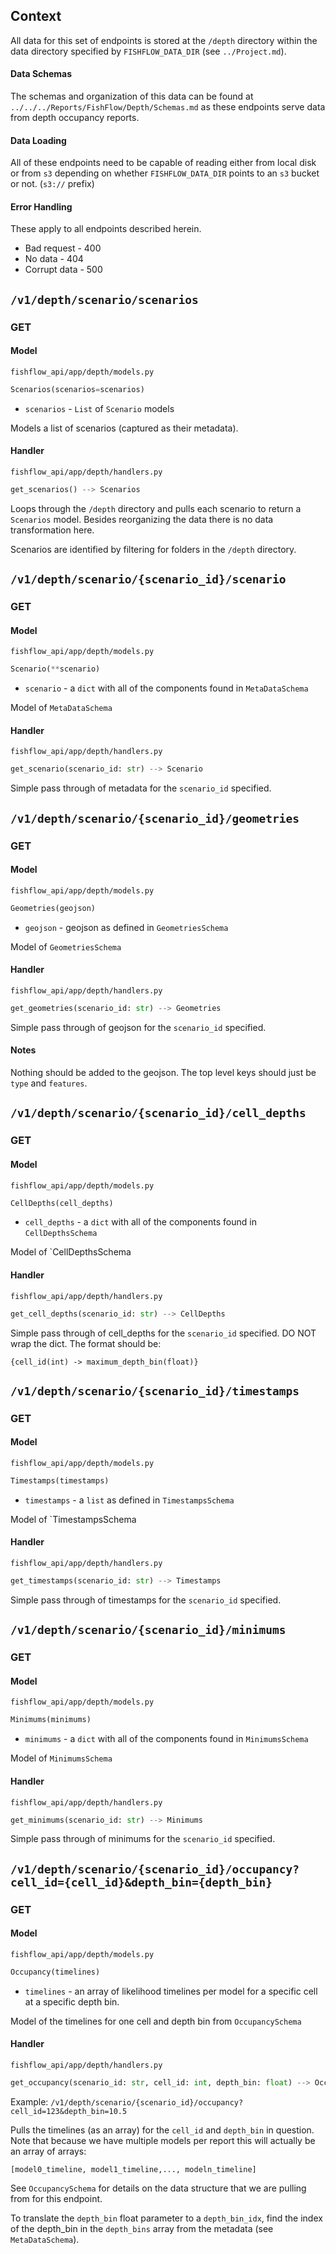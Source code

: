 ## Context

All data for this set of endpoints is stored at the `/depth` directory within the data directory specified by `FISHFLOW_DATA_DIR` (see `../Project.md`).
#### Data Schemas
The schemas and organization of this data can be found at `../../../Reports/FishFlow/Depth/Schemas.md` as these endpoints serve data from depth occupancy reports. 
#### Data Loading
All of these endpoints need to be capable of reading either from local disk or from `s3` depending on whether `FISHFLOW_DATA_DIR` points to an `s3` bucket or not. (`s3://` prefix)
#### Error Handling
These apply to all endpoints described herein.
- Bad request - 400
- No data - 404
- Corrupt data - 500

## `/v1/depth/scenario/scenarios`
### GET
#### Model
`fishflow_api/app/depth/models.py`

```python
Scenarios(scenarios=scenarios)
```

- `scenarios` - `List` of `Scenario` models

Models a list of scenarios (captured as their metadata).
#### Handler
`fishflow_api/app/depth/handlers.py`

```python
get_scenarios() --> Scenarios
```

Loops through the `/depth` directory and pulls each scenario to return a `Scenarios` model. Besides reorganizing the data there is no data transformation here.

Scenarios are identified by filtering for folders in the `/depth` directory.

## `/v1/depth/scenario/{scenario_id}/scenario`
### GET
#### Model
`fishflow_api/app/depth/models.py`

```python
Scenario(**scenario)
```
- `scenario` - a `dict` with all of the components found in `MetaDataSchema`

Model of `MetaDataSchema`
#### Handler
`fishflow_api/app/depth/handlers.py`

```python
get_scenario(scenario_id: str) --> Scenario
```

Simple pass through of metadata for the `scenario_id` specified.
## `/v1/depth/scenario/{scenario_id}/geometries`
### GET
#### Model
`fishflow_api/app/depth/models.py`

```python
Geometries(geojson)
```

- `geojson` - geojson as defined in `GeometriesSchema`

Model of `GeometriesSchema`
#### Handler
`fishflow_api/app/depth/handlers.py`

```python
get_geometries(scenario_id: str) --> Geometries
```

Simple pass through of geojson for the `scenario_id` specified.
#### Notes

Nothing should be added to the geojson. The top level keys should just be `type` and `features`.
## `/v1/depth/scenario/{scenario_id}/cell_depths`
### GET
#### Model
`fishflow_api/app/depth/models.py`

```python
CellDepths(cell_depths)
```

- `cell_depths` - a `dict` with all of the components found in `CellDepthsSchema`

Model of `CellDepthsSchema
#### Handler
`fishflow_api/app/depth/handlers.py`

```python
get_cell_depths(scenario_id: str) --> CellDepths
```

Simple pass through of cell_depths for the `scenario_id` specified. DO NOT wrap the dict. The format should be:

`{cell_id(int) -> maximum_depth_bin(float)}`

## `/v1/depth/scenario/{scenario_id}/timestamps`
### GET
#### Model
`fishflow_api/app/depth/models.py`

```python
Timestamps(timestamps)
```

- `timestamps` - a `list` as defined in `TimestampsSchema`

Model of `TimestampsSchema
#### Handler
`fishflow_api/app/depth/handlers.py`

```python
get_timestamps(scenario_id: str) --> Timestamps
```

Simple pass through of timestamps for the `scenario_id` specified.
## `/v1/depth/scenario/{scenario_id}/minimums`
### GET
#### Model
`fishflow_api/app/depth/models.py`

```python
Minimums(minimums)
```

- `minimums` - a `dict` with all of the components found in `MinimumsSchema`

Model of `MinimumsSchema`
#### Handler
`fishflow_api/app/depth/handlers.py`

```python
get_minimums(scenario_id: str) --> Minimums
```

Simple pass through of minimums for the `scenario_id` specified.
## `/v1/depth/scenario/{scenario_id}/occupancy?cell_id={cell_id}&depth_bin={depth_bin}`
### GET
#### Model
`fishflow_api/app/depth/models.py`

```python
Occupancy(timelines)
```

- `timelines` - an array of likelihood timelines per model for a specific cell at a specific depth bin.

Model of the timelines for one cell and depth bin from `OccupancySchema`
#### Handler
`fishflow_api/app/depth/handlers.py`

```python
get_occupancy(scenario_id: str, cell_id: int, depth_bin: float) --> Occupancy
```

Example: `/v1/depth/scenario/{scenario_id}/occupancy?cell_id=123&depth_bin=10.5`

Pulls the timelines (as an array) for the `cell_id` and `depth_bin` in question. Note that because we have multiple models per report this will actually be an array of arrays:

`[model0_timeline, model1_timeline,..., modeln_timeline]`

See `OccupancySchema` for details on the data structure that we are pulling from for this endpoint.

To translate the `depth_bin` float parameter to a `depth_bin_idx`, find the index of the depth_bin in the `depth_bins` array from the metadata (see `MetaDataSchema`).
